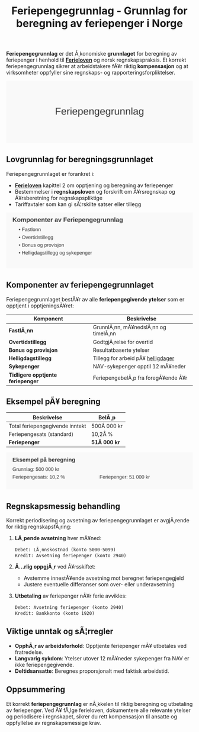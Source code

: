 ﻿---
title: "Feriepengegrunnlag - Grunnlag for beregning av feriepenger i Norge"
meta_title: "Feriepengegrunnlag - Grunnlag for beregning av feriepenger i Norge"
meta_description: '**Feriepengegrunnlag** er det Ã¸konomiske **grunnlaget** for beregning av feriepenger i henhold til **[Ferieloven](/blogs/regnskap/ferieloven "Ferieloven â€“ Lo...'
slug: feriepengegrunnlag
type: blog
layout: pages/single
---

**Feriepengegrunnlag** er det Ã¸konomiske **grunnlaget** for beregning av feriepenger i henhold til **[Ferieloven](/blogs/regnskap/ferieloven "Ferieloven â€“ Lov om ferie av 29. april 1988 nr. 21")** og norsk regnskapspraksis. Et korrekt feriepengegrunnlag sikrer at arbeidstakere fÃ¥r riktig **kompensasjon** og at virksomheter oppfyller sine regnskaps- og rapporteringsforpliktelser.

![Feriepengegrunnlag](feriepengegrunnlag-image.svg)

## Lovgrunnlag for beregningsgrunnlaget

Feriepengegrunnlaget er forankret i:

* **[Ferieloven](/blogs/regnskap/ferieloven "Ferieloven â€“ Lov om ferie av 29. april 1988 nr. 21")** kapittel 2 om opptjening og beregning av feriepenger
* Bestemmelser i **regnskapsloven** og forskrift om Ã¥rsregnskap og Ã¥rsberetning for regnskapspliktige
* Tariffavtaler som kan gi sÃ¦rskilte satser eller tillegg

![Komponenter av Feriepengegrunnlag](feriepengegrunnlag-komponenter.svg)

## Komponenter av feriepengegrunnlaget

Feriepengegrunnlaget bestÃ¥r av alle **feriepengegivende ytelser** som er opptjent i opptjeningsÃ¥ret:

| Komponent                  | Beskrivelse                                    |
|-----------------------------|------------------------------------------------|
| **FastlÃ¸nn**                | GrunnlÃ¸nn, mÃ¥nedslÃ¸nn og timelÃ¸nn              |
| **Overtidstillegg**         | GodtgjÃ¸relse for overtid                        |
| **Bonus og provisjon**      | Resultatbaserte ytelser                          |
| **Helligdagstillegg**       | Tillegg for arbeid pÃ¥ [helligdager](/blogs/regnskap/helligdager-regnskap-bedriftseiere "Helligdager i Regnskap for Bedriftseiere")               |
| **Sykepenger**              | NAV-sykepenger opptil 12 mÃ¥neder                |
| **Tidligere opptjente feriepenger** | FeriepengebelÃ¸p fra foregÃ¥ende Ã¥r       |

## Eksempel pÃ¥ beregning

| Beskrivelse                   | BelÃ¸p      |
|-------------------------------|------------|
| Total feriepengegivende inntekt | 500Â 000 kr |
| Feriepengesats (standard)     | 10,2Â %     |
| **Feriepenger**               | **51Â 000 kr** |

![Eksempel pÃ¥ beregning](feriepengegrunnlag-eksempel.svg)

## Regnskapsmessig behandling

Korrekt periodisering og avsetning av feriepengegrunnlaget er avgjÃ¸rende for riktig regnskapsfÃ¸ring:

1. **LÃ¸pende avsetning** hver mÃ¥ned:

   ```
   Debet: LÃ¸nnskostnad (konto 5000-5099)
   Kredit: Avsetning feriepenger (konto 2940)
   ```

2. **Ã…rlig oppgjÃ¸r** ved Ã¥rsskiftet:

   * Avstemme innestÃ¥ende avsetning mot beregnet feriepengegjeld
   * Justere eventuelle differanser som over- eller underavsetning

3. **Utbetaling** av feriepenger nÃ¥r ferie avvikles:

   ```
   Debet: Avsetning feriepenger (konto 2940)
   Kredit: Bankkonto (konto 1920)
   ```

## Viktige unntak og sÃ¦rregler

* **OpphÃ¸r av arbeidsforhold**: Opptjente feriepenger mÃ¥ utbetales ved fratredelse.
* **Langvarig sykdom**: Ytelser utover 12 mÃ¥neder sykepenger fra NAV er ikke feriepengegivende.
* **Deltidsansatte**: Beregnes proporsjonalt med faktisk arbeidstid.

## Oppsummering

Et korrekt **feriepengegrunnlag** er nÃ¸kkelen til riktig beregning og utbetaling av feriepenger. Ved Ã¥ fÃ¸lge ferieloven, dokumentere alle relevante ytelser og periodisere i regnskapet, sikrer du rett kompensasjon til ansatte og oppfyllelse av regnskapsmessige krav.
